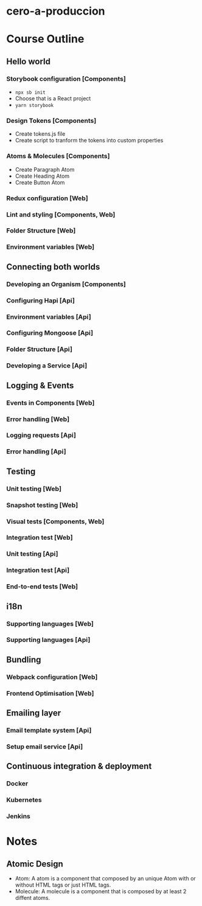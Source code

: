 # cero-a-produccion

# Course Outline
## Hello world
### Storybook configuration [Components]
- `npx sb init`
- Choose that is a React project
- `yarn storybook`
### Design Tokens [Components]
- Create tokens.js file
- Create script to tranform the tokens into custom properties
### Atoms & Molecules [Components]
- Create Paragraph Atom
- Create Heading Atom
- Create Button Atom
### Redux configuration [Web]
### Lint and styling [Components, Web]
### Folder Structure [Web]
### Environment variables [Web]

## Connecting both worlds
### Developing an Organism [Components]
### Configuring Hapi [Api]
### Environment variables [Api]
### Configuring Mongoose [Api]
### Folder Structure [Api]
### Developing a Service [Api]

## Logging & Events
### Events in Components [Web]
### Error handling [Web]
### Logging requests [Api]
### Error handling [Api]

## Testing
### Unit testing [Web]
### Snapshot testing [Web]
### Visual tests [Components, Web]
### Integration test [Web]
### Unit testing [Api]
### Integration test [Api]
### End-to-end tests [Web]

## i18n
### Supporting languages [Web]
### Supporting languages [Api]

## Bundling
### Webpack configuration [Web]
### Frontend Optimisation [Web]

## Emailing layer
### Email template system [Api]
### Setup email service [Api]

## Continuous integration & deployment
### Docker
### Kubernetes
### Jenkins


# Notes
## Atomic Design
- Atom: A atom is a component that composed by an unique Atom with or without HTML tags or just HTML tags.
- Molecule: A molecule is a component that is composed by at least 2 diffent atoms.